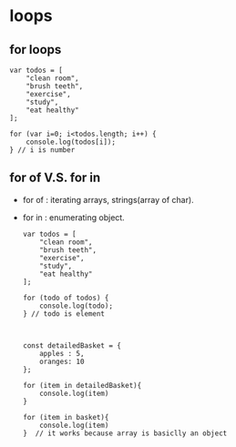 # loops

## for loops
    var todos = [
        "clean room",
        "brush teeth",
        "exercise",
        "study",
        "eat healthy"
    ];

    for (var i=0; i<todos.length; i++) {
        console.log(todos[i]);
    } // i is number
## for of V.S. for in
-   for of : iterating arrays, strings(array of char).
-   for in : enumerating object.

        var todos = [
            "clean room",
            "brush teeth",
            "exercise",
            "study",
            "eat healthy"
        ];

        for (todo of todos) {
            console.log(todo);
        } // todo is element



        const detailedBasket = {
            apples : 5,
            oranges: 10
        };

        for (item in detailedBasket){
            console.log(item)
        }
        
        for (item in basket){
            console.log(item)
        }  // it works because array is basiclly an object

